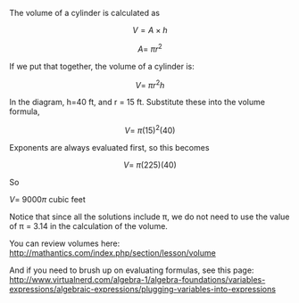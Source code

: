 The volume of a cylinder is
calculated as

$$V = A \times h$$

$$A = \ \pi r^{2}$$

If we put that together, the volume of a cylinder is:

$$V = \ \pi r^{2}h$$

In the diagram, h=40 ft, and r = 15 ft. Substitute these into the volume
formula,

$$V = \ \pi\left( 15 \right)^{2}(40)$$

Exponents are always evaluated first, so this becomes

$$V = \ \pi(225)(40)$$

So

$V = \ 9000\pi$ cubic feet

Notice that since all the solutions include π, we do not need to use the
value of π = 3.14 in the calculation of the volume.

You can review volumes here:
<http://mathantics.com/index.php/section/lesson/volume>

And if you need to brush up on evaluating formulas, see this page:
<http://www.virtualnerd.com/algebra-1/algebra-foundations/variables-expressions/algebraic-expressions/plugging-variables-into-expressions>
